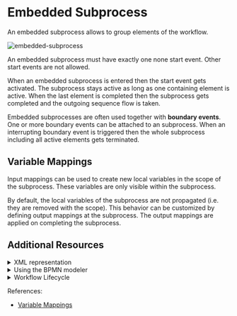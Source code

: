 # Embedded Subprocess

An embedded subprocess allows to group elements of the workflow.

![embedded-subprocess](/bpmn-workflows/embedded-subprocesses/embedded-subprocess.png)

An embedded subprocess must have exactly one none start event. Other start events are not allowed.  

When an embedded subprocess is entered then the start event gets activated. The subprocess stays active as long as one containing element is active. When the last element is completed then the subprocess gets completed and the outgoing sequence flow is taken.

Embedded subprocesses are often used together with **boundary events**. One or more boundary events can be attached to an subprocess. When an interrupting boundary event is triggered then the whole subprocess including all active elements gets terminated. 

## Variable Mappings

Input mappings can be used to create new local variables in the scope of the subprocess. These variables are only visible within the subprocess.

By default, the local variables of the subprocess are not propagated (i.e. they are removed with the scope). This behavior can be customized by defining output mappings at the subprocess. The output mappings are applied on completing the subprocess.

## Additional Resources

<details>
  <summary>XML representation</summary>
  <p>An embedded subprocess with a start event:

```xml
<bpmn:subProcess id="process-order" name="Process Order">
  <bpmn:startEvent id="order-placed" />
  ... more contained elements ...
</bpmn:subProcess>
```

  </p>
</details>

<details>
  <summary>Using the BPMN modeler</summary>
  <p>Adding an embedded subprocess:

![event-based-gateway](/bpmn-workflows/embedded-subprocesses/embedded-subprocess.gif) 
  </p>
</details>

<details>
  <summary>Workflow Lifecycle</summary>
  <p>Workflow instance records of an embedded subprocess: 

<table>
    <tr>
        <th>Intent</th>
        <th>Element Id</th>
        <th>Element Type</th>
    </tr>    
    <tr>
        <td>ELEMENT_ACTIVATING</td>
        <td>process-order</td>
        <td>SUB_PROCESS</td>
    <tr>
    <tr>
        <td>ELEMENT_ACTIVATED</td>
        <td>process-order</td>
        <td>SUB_PROCESS</td>
    <tr>
    <tr>
        <td>ELEMENT_ACTIVATING</td>
        <td>order-placed</td>
        <td>START_EVENT</td>
    <tr>
    <tr>
        <td>...</td>
        <td>...</td>
        <td>...</td>
    <tr>
    <tr>
        <td>ELEMENT_COMPLETED</td>
        <td>items-fetched</td>
        <td>END_EVENT</td>
    <tr>
    <tr>
        <td>ELEMENT_COMPLETING</td>
        <td>process-order</td>
        <td>SUB_PROCESS</td>
    <tr>
    <tr>
        <td>ELEMENT_COMPLETED</td>
        <td>process-order</td>
        <td>SUB_PROCESS</td>
    <tr>
</table>

  </p>
</details>

References:
* [Variable Mappings](reference/variables.html#inputoutput-variable-mappings)
